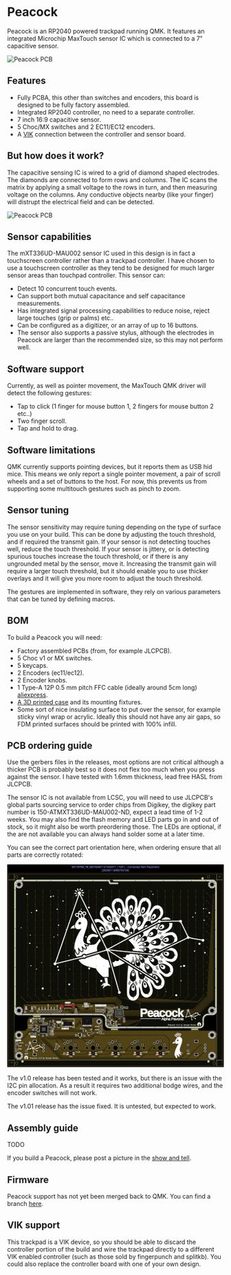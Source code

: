 # Peacock

Peacock is an RP2040 powered trackpad running QMK. It features an integrated Microchip MaxTouch sensor IC which is
connected to a 7" capacitive sensor.

![Peacock PCB](images/peacock.jpg)

## Features
- Fully PCBA, this other than switches and encoders, this board is designed to be fully factory assembled.
- Integrated RP2040 controller, no need to a separate controller.
- 7 inch 16:9 capacitive sensor.
- 5 Choc/MX switches and 2 EC11/EC12 encoders.
- A [VIK](https://github.com/sadekbaroudi/vik) connection between the controller and sensor board.

## But how does it work?
The capacitive sensing IC is wired to a grid of diamond shaped electrodes. The diamonds are connected to form rows and columns. The IC scans the matrix by
applying a small voltage to the rows in turn, and then measuring voltage on the columns. Any conductive objects nearby (like your finger) will distrupt the
electrical field and can be detected.

![Peacock PCB](images/trackpad-sensor.png)

## Sensor capabilities
The mXT336UD-MAU002 sensor IC used in this design is in fact a touchscreen controller rather than a trackpad controller. I have chosen to use a touchscreen
controller as they tend to be designed for much larger sensor areas than touchpad controller. This sensor can:
- Detect 10 concurrent touch events.
- Can support both mutual capacitance and self capacitance measurements.
- Has integrated signal processing capabilities to reduce noise, reject large touches (grip or palms) etc..
- Can be configured as a digitizer, or an array of up to 16 buttons.
- The sensor also supports a passive stylus, although the electrodes in Peacock are larger than the recommended size, so this may not perform well.

## Software support
Currently, as well as pointer movement, the MaxTouch QMK driver will detect the following gestures:
- Tap to click (1 finger for mouse button 1, 2 fingers for mouse button 2 etc..)
- Two finger scroll.
- Tap and hold to drag.

## Software limitations
QMK currently supports pointing devices, but it reports them as USB hid mice. This means we only report a single pointer movement, a pair of scroll wheels and
a set of buttons to the host. For now, this prevents us from supporting some multitouch gestures such as pinch to zoom.

## Sensor tuning
The sensor sensitivity may require tuning depending on the type of surface you use on your build. This can be done by adjusting the touch threshold, and
if required the transmit gain. If your sensor is not detecting touches well, reduce the touch threshold. If your sensor is jittery, or is detecting spurious touches
increase the touch threshold, or if there is any ungrounded metal by the sensor, move it. Increasing the transmit gain will require a larger touch threshold, but it
should enable you to use thicker overlays and it will give you more room to adjust the touch threshold.

The gestures are implemented in software, they rely on various parameters that can be tuned by defining macros.

## BOM
To build a Peacock you will need:
- Factory assembled PCBs (from, for example JLCPCB).
- 5 Choc v1 or MX switches.
- 5 keycaps.
- 2 Encoders (ec11/ec12).
- 2 Encoder knobs.
- 1 Type-A 12P 0.5 mm pitch FFC cable (ideally around 5cm long) [aliexpress](https://www.aliexpress.com/item/1005004140412156.html).
- [A 3D printed case](case/) and its mounting fixtures.
- Some sort of nice insulating surface to put over the sensor, for example sticky vinyl wrap or acrylic. Ideally this should not have any air gaps, so FDM printed surfaces should be printed with 100% infill.

## PCB ordering guide
Use the gerbers files in the releases, most options are not critical although a thicker PCB is probably best so it does not flex too much when you press against the sensor.
I have tested with 1.6mm thickness, lead free HASL from JLCPCB.

The sensor IC is not available from LCSC, you will need to use JLCPCB's global parts sourcing service to order chips from Digikey, the digikey part number is 150-ATMXT336UD-MAU002-ND, expect a lead time of 1-2 weeks. You may also find the flash memory and LED parts go in and out of stock, so it might also be worth preordering those. The LEDs are optional, if the are not available you can always hand solder some at a later time.

You can see the correct part orientation here, when ordering ensure that all parts are correctly rotated:

![Part orientation](images/part-orientation.jpg)

The v1.0 release has been tested and it works, but there is an issue with the I2C pin allocation. As a result it requires two additional bodge wires, and the encoder switches will not work.

The v1.01 release has the issue fixed. It is untested, but expected to work.

## Assembly guide

TODO

If you build a Peacock, please post a picture in the [show and tell](https://github.com/george-norton/peacock/discussions/categories/show-and-tell).

## Firmware
Peacock support has not yet been merged back to QMK. You can find a branch [here](https://github.com/george-norton/qmk_firmware/tree/peacock).

## VIK support
This trackpad is a VIK device, so you should be able to discard the controller portion of the build and wire the trackpad directly to a different VIK enabled controller (such as those sold by fingerpunch and splitkb). You could also replace the controller board with one of your own design.
